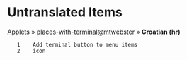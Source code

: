 # Untranslated Items
[Applets](../../../README.md) &#187; [places-with-terminal@mtwebster](../README.md) &#187; **Croatian (hr)**

       1	Add terminal button to menu items
       2	icon
